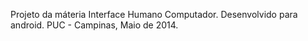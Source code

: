 Projeto da máteria Interface Humano Computador.
Desenvolvido para android.
PUC - Campinas, Maio de 2014.


